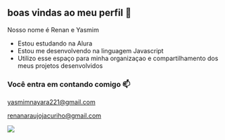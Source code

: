 ## boas vindas ao meu perfil 🍒

Nosso nome é Renan e Yasmim

- Estou estudando na Alura
- Estou me desenvolvendo na linguagem Javascript
- Utilizo esse espaço para minha organizaçao e compartilhamento dos meus projetos desenvolvidos

### Você entra em contando comigo 📫

yasmimnayara221@gmail.com

renanaraujojacuriho@gmail.com

![](https://media1.tenor.com/m/pRBy9s162rkAAAAC/vicserra.gif)
